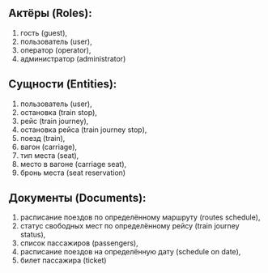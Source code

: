 ## Актёры (Roles):
  1. гость (guest),
  2. пользователь (user),
  3. оператор (operator),
  4. администратор (administrator)

## Сущности (Entities):
  1. пользователь (user),
  2. остановка (train stop),
  3. рейс (train journey),
  4. остановка рейса (train journey stop),
  5. поезд (train),
  6. вагон (carriage),
  7. тип места (seat),
  8. место в вагоне (carriage seat),
  9. бронь места (seat reservation)

## Документы (Documents):
  1. расписание поездов по определённому маршруту (routes schedule),
  2. статус свободных мест по определённому рейсу (train journey status),
  3. список пассажиров (passengers),
  4. расписание поездов на определённую дату (schedule on date),
  5. билет пассажира (ticket)
